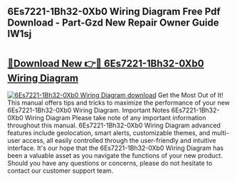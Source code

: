 ## 6Es7221-1Bh32-0Xb0 Wiring Diagram Free Pdf Download - Part-Gzd New Repair Owner Guide lW1sj

# <h2><a href="http://dfjjia.blite.top/?on=6Es7221-1Bh32-0Xb0+Wiring+Diagram">🔗Download New 👉🔴 6Es7221-1Bh32-0Xb0 Wiring Diagram</a></h2>

[![6Es7221-1Bh32-0Xb0 Wiring Diagram download](https://i.imgur.com/lujVjoI.png)](http://dfjjia.blite.top/?on=6Es7221-1Bh32-0Xb0+Wiring+Diagram)
Get the Most Out of It! This manual offers tips and tricks to maximize the performance of your new 6Es7221-1Bh32-0Xb0 Wiring Diagram. Important Notes 6Es7221-1Bh32-0Xb0 Wiring Diagram Please take note of any important information throughout this manual. 6Es7221-1Bh32-0Xb0 Wiring Diagram advanced features include geolocation, smart alerts, customizable themes, and multi-user access, all easily controlled through the user-friendly and intuitive interface. It's our hope that the 6Es7221-1Bh32-0Xb0 Wiring Diagram has been a valuable asset as you navigate the functions of your new product. Should you have any questions or concerns, please do not hesitate to contact our customer support team.
